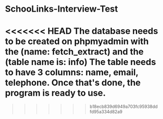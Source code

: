 # SchooLinks-Interview-Test
<<<<<<< HEAD
The database needs to be created on phpmyadmin with the 
(name:     fetch_extract) and the (table name is:    info)
The table needs to have 3 columns: name, email, telephone.
Once that's done, the program is ready to use.
=======
>>>>>>> b18ecb839d6949a703fc95938ddfd95a334d82a9
